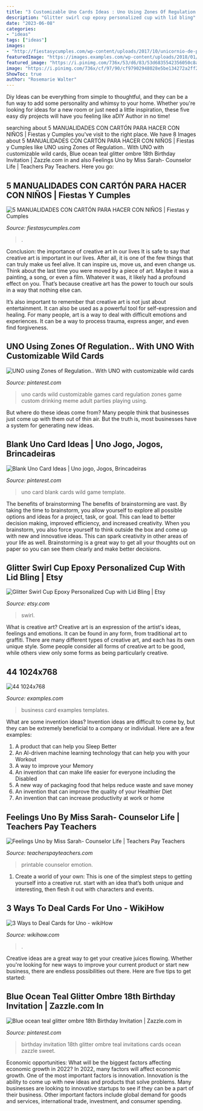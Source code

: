 ```yaml
---
title: "3 Customizable Uno Cards Ideas : Uno Using Zones Of Regulation.. With Uno With Customizable Wild Cards"
description: "Glitter swirl cup epoxy personalized cup with lid bling"
date: "2023-06-08"
categories:
- "ideas"
tags: ["ideas"]
images:
- "http://fiestasycumples.com/wp-content/uploads/2017/10/unicornio-de-papel.jpg"
featuredImage: "https://images.examples.com/wp-content/uploads/2018/01/44-1024x768.jpg"
featured_image: "https://i.pinimg.com/736x/53/d6/83/53d6835542356050c8a986023a8b5412--internship.jpg"
image: "https://i.pinimg.com/736x/cf/97/90/cf97902948028e5be134272a2ff28ca2.jpg"
ShowToc: true
author: "Rosemarie Walter"
---
```



Diy Ideas can be everything from simple to thoughtful, and they can be a fun way to add some personality and whimsy to your home. Whether you're looking for ideas for a new room or just need a little inspiration, these five easy diy projects will have you feeling like aDIY Author in no time!

	

		
searching about 5 MANUALIDADES CON CARTÓN PARA HACER CON NIÑOS | Fiestas y Cumples you've visit to the right place. We have 8 Images about 5 MANUALIDADES CON CARTÓN PARA HACER CON NIÑOS | Fiestas y Cumples like UNO using Zones of Regulation.. With UNO with customizable wild cards, Blue ocean teal glitter ombre 18th Birthday Invitation | Zazzle.com in and also Feelings Uno by Miss Sarah- Counselor Life | Teachers Pay Teachers. Here you go:
		
    
## 5 MANUALIDADES CON CARTÓN PARA HACER CON NIÑOS | Fiestas Y Cumples

<img loading=lazy src="http://fiestasycumples.com/wp-content/uploads/2017/10/unicornio-de-papel.jpg" onerror="this.onerror=null;this.src='https://tse2.mm.bing.net/th?id=OIP.f95YZIAKMmbONi4uPKckwAHaLA&amp;pid=15.1';" alt="5 MANUALIDADES CON CARTÓN PARA HACER CON NIÑOS | Fiestas y Cumples">

_Source: fiestasycumples.com_

>. 

	

Conclusion: the importance of creative art in our lives
It is safe to say that creative art is important in our lives. After all, it is one of the few things that can truly make us feel alive. It can inspire us, move us, and even change us.
Think about the last time you were moved by a piece of art. Maybe it was a painting, a song, or even a film. Whatever it was, it likely had a profound effect on you. That’s because creative art has the power to touch our souls in a way that nothing else can.

It’s also important to remember that creative art is not just about entertainment. It can also be used as a powerful tool for self-expression and healing. For many people, art is a way to deal with difficult emotions and experiences. It can be a way to process trauma, express anger, and even find forgiveness.

    
## UNO Using Zones Of Regulation.. With UNO With Customizable Wild Cards

<img loading=lazy src="https://i.pinimg.com/736x/53/d6/83/53d6835542356050c8a986023a8b5412--internship.jpg" onerror="this.onerror=null;this.src='https://tse1.mm.bing.net/th?id=OIP.AL9Mel6U0cZWMDSEbF8XgQHaGp&amp;pid=15.1';" alt="UNO using Zones of Regulation.. With UNO with customizable wild cards">

_Source: pinterest.com_

>uno cards wild customizable games card regulation zones game custom drinking meme adult parties playing using. 

	

But where do these ideas come from? Many people think that businesses just come up with them out of thin air. But the truth is, most businesses have a system for generating new ideas.

    
## Blank Uno Card Ideas | Uno Jogo, Jogos, Brincadeiras

<img loading=lazy src="https://i.pinimg.com/736x/cf/97/90/cf97902948028e5be134272a2ff28ca2.jpg" onerror="this.onerror=null;this.src='https://tse3.mm.bing.net/th?id=OIP.Slgs3UTJ0aTZJLFDyCIcEgHaJ3&amp;pid=15.1';" alt="Blank Uno Card Ideas | Uno jogo, Jogos, Brincadeiras">

_Source: pinterest.com_

>uno card blank cards wild game template. 

	

The benefits of brainstorming
The benefits of brainstorming are vast. By taking the time to brainstorm, you allow yourself to explore all possible options and ideas for a project, task, or goal. This can lead to better decision making, improved efficiency, and increased creativity.
When you brainstorm, you also force yourself to think outside the box and come up with new and innovative ideas. This can spark creativity in other areas of your life as well. Brainstorming is a great way to get all your thoughts out on paper so you can see them clearly and make better decisions.

    
## Glitter Swirl Cup Epoxy Personalized Cup With Lid Bling | Etsy

<img loading=lazy src="https://i.etsystatic.com/24025584/r/il/f99bc9/2446376430/il_794xN.2446376430_kj77.jpg" onerror="this.onerror=null;this.src='https://tse2.mm.bing.net/th?id=OIP.zwuBiycmodUCsQunyfYXIQHaJ4&amp;pid=15.1';" alt="Glitter Swirl Cup Epoxy Personalized Cup with Lid Bling | Etsy">

_Source: etsy.com_

>swirl. 

	

What is creative art?
Creative art is an expression of the artist's ideas, feelings and emotions. It can be found in any form, from traditional art to graffiti. There are many different types of creative art, and each has its own unique style. Some people consider all forms of creative art to be good, while others view only some forms as being particularly creative.

    
## 44 1024x768

<img loading=lazy src="https://images.examples.com/wp-content/uploads/2018/01/44-1024x768.jpg" onerror="this.onerror=null;this.src='https://tse1.mm.bing.net/th?id=OIP.MdD7YaNSfx1qWDuYP6tN-QHaFj&amp;pid=15.1';" alt="44 1024x768">

_Source: examples.com_

>business card examples templates. 

	

What are some invention ideas?
Invention ideas are difficult to come by, but they can be extremely beneficial to a company or individual. Here are a few examples:
1. A product that can help you Sleep Better 
2. An AI-driven machine learning technology that can help you with your Workout 
3. A way to improve your Memory 
4. An invention that can make life easier for everyone including the Disabled 
5. A new way of packaging food that helps reduce waste and save money 
6. An invention that can improve the quality of your Healthier Diet 
7. An invention that can increase productivity at work or home 
    
## Feelings Uno By Miss Sarah- Counselor Life | Teachers Pay Teachers

<img loading=lazy src="https://ecdn.teacherspayteachers.com/thumbitem/Feelings-Uno-4964379-1572341151/original-4964379-3.jpg" onerror="this.onerror=null;this.src='https://tse4.mm.bing.net/th?id=OIP.hXwhwEIyFR2zU88LThqn0QAAAA&amp;pid=15.1';" alt="Feelings Uno by Miss Sarah- Counselor Life | Teachers Pay Teachers">

_Source: teacherspayteachers.com_

>printable counselor emotion. 

	

1. Create a world of your own: This is one of the simplest steps to getting yourself into a creative rut. start with an idea that’s both unique and interesting, then flesh it out with characters and events.

    
## 3 Ways To Deal Cards For Uno - WikiHow

<img loading=lazy src="https://www.wikihow.com/images/a/a3/Deal-Cards-for-Uno-Step-9.jpg" onerror="this.onerror=null;this.src='https://tse3.mm.bing.net/th?id=OIP.LnX7kfIfnMPkRBw2GEl4igHaFj&amp;pid=15.1';" alt="3 Ways to Deal Cards for Uno - wikiHow">

_Source: wikihow.com_

>. 

	

Creative ideas are a great way to get your creative juices flowing. Whether you're looking for new ways to improve your current product or start new business, there are endless possibilities out there. Here are five tips to get started:

    
## Blue Ocean Teal Glitter Ombre 18th Birthday Invitation | Zazzle.com In

<img loading=lazy src="https://i.pinimg.com/736x/8a/2d/cc/8a2dcc7697b1cd3164391aa0b468e354.jpg" onerror="this.onerror=null;this.src='https://tse3.mm.bing.net/th?id=OIP.djEe5-ZH0rfWELESwTDk1QHaHa&amp;pid=15.1';" alt="Blue ocean teal glitter ombre 18th Birthday Invitation | Zazzle.com in">

_Source: pinterest.com_

>birthday invitation 18th glitter ombre teal invitations cards ocean zazzle sweet. 

	

Economic opportunities: What will be the biggest factors affecting economic growth in 2022?
In 2022, many factors will affect economic growth. One of the most important factors is innovation. Innovation is the ability to come up with new ideas and products that solve problems. Many businesses are looking to innovative startups to see if they can be a part of their business. Other important factors include global demand for goods and services, international trade, investment, and consumer spending.

